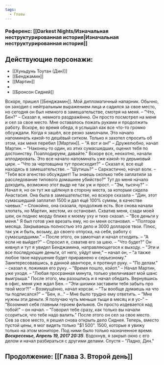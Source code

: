 ```yaml
---
tags:
  - Главы
---
```

### Референс: [[Darkest Nights/Изначальная неструктурированная история|Изначальная неструктурированная история]]
## Действующие персонажи:
- [[Хуньдунь Тоутан (Дин)]]
- [[Бенджамин]]
- [[Мартин]]
- 
- [[Бронсон Сидней]]

Вскоре, пришел [[Бенджамин]]. Мой дипломатичный напарник. Обычно, он заходил с нейтральным выражением лица и садился за свое место, но сегодня он был немного в замешательстве, смотря на меня.
– "Что, Бен?" – Сказал я, немного раздражённо. 
Он просто посмотрел на меня и сел за свое место. Мне оставалось пожать руками и продолжить работу. 
Вскоре, во время обеда, я услышал как все что-то громко обсуждали. Когда я зашёл, все резко замолчали. Это начало напоминать какой-то дешёвый ситком. 
Только я захотел спросить об этом, как меня перебил [[Мартин]].
– "А вот и он!" – Дружелюбно, начал Мартин. – "Наконец-то один, из этих сумасшедших, оценил тебя по достоинству. Поаплодируем, давайте."
Вскоре все, неохотно, начали аплодировать. Это все начало напоминать уже какой-то дерьмовый цирк. 
– "Что за чертовщина тут происходит?" – Сказал я, все ещё находясь в замешательстве.
– "Шутишь?" – Саркастично, начал волк. – "Тебя все агенство обсуждает! Ты знаешь сколько тебе заплатили за расследование типового домашнее убийство?"
Тут до меня начало доходить, возможно этот выдр не так уж и прост.
– "Эм, тысячу?" – Начал я, но он тут же щёлкнул в сторону места, за которым сидела Анастасия. 
Она была в замешательстве, но вскоре сказала
– "Дин, этот сумасшедший заплатил 1500 и дал ещё 100% суммы, в качестве чаевых." – Спокойно, она сказала, продолжив есть. 
Все снова начали хлопать, но Мартин, жестом, их остановил. 
Схватив меня, сзади моей шеи, он поднес морду ближе к моему уху и тихо сказал. 
– "Все деньги у меня."
Я был готов уже врезать ему, но он меня остановил. 
– "Полтора месяца. Закрываешь полностью это дело и 3000 долларов твои. Плюс, так уж и быть, возьму, до своего отпуска, на себя, работу с сумасшедшими." – После этого, он замолчал и начал отходить.
– "А если не выйдет?" – Спросил я, схватив его за шею. – "Что будет?"
Он кивнул и тут я увидел Бенджамина, направляющегося к выходу.
– "Эти и все последующие деньги, от него, уйдут мне," –  начал он, – "а также любое твое нарушение будет приравнено к серьезному."
Заинтересовавшись, в данной авантюре, я протянул руку.
– "По делам." – сказал я, пожимая его руку. 
– "Время пошло, койот." – Начал Мартин, уже уходя. – "Любая просранная минута, только увеличивает мой шанс выигрыша."
После этого, мы разошлись и я начал обедать. Вернувшись в офис, меня уже ждал Бен.
– "Эти шизики заставили тебя забыть про твой мозг?!" – Возмущённо, начал корсак. – "Ты вообще думаешь на что ты подписался?"
– "Бен, я..." – Мне было трудно ему ответить. – "Мне нужны эти деньги. Я получаю чуть меньше тыщи в месяц и я ус–"
– "Возомнил себя главным героем фильмов. Он просто издевается над тобой!" – он начал. – "Говорил тебе сразу, как только вы начали ссориться, что тебе надо валить."
После этого он сел за свое место. Сев за свое место, я решил снова открыть дело Сиднея.  Теперь, вместо пустой цены, я мог видеть только "$1 500". 1500, которые я увижу только на этом мониторе. Под ними было только назначенное время. ***Воскресенье, Апрель 19, 2017 20:35***. Вздохнув, я закрыл окно с его делом и начал разбираться с другими делами.
Спустя 
– "Ладно, Дин." 
## Продолжение: [[Глава 3. Второй день]]